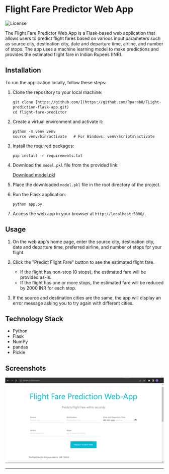 # Flight Fare Predictor Web App

![License](https://img.shields.io/badge/License-MIT-blue.svg)

The Flight Fare Predictor Web App is a Flask-based web application that allows users to predict flight fares based on various input parameters such as source city, destination city, date and departure time, airline, and number of stops. The app uses a machine learning model to make predictions and provides the estimated flight fare in Indian Rupees (INR).

## Installation

To run the application locally, follow these steps:

1. Clone the repository to your local machine:

   ```
   git clone [https://github.com/](https://github.com/Rparab0/FLight-prediction-flask-app.git)
   cd flight-fare-predictor
   ```

2. Create a virtual environment and activate it:

   ```
   python -m venv venv
   source venv/bin/activate   # For Windows: venv\Scripts\activate
   ```

3. Install the required packages:

   ```
   pip install -r requirements.txt
   ```

4. Download the `model.pkl` file from the provided link:

   [Download model.pkl](https://drive.google.com/file/d/15ssm73OTEoXC6ZDg20XUIVqyzKQ1Pizb/view?usp=drive_link)

5. Place the downloaded `model.pkl` file in the root directory of the project.

6. Run the Flask application:

   ```
   python app.py
   ```

7. Access the web app in your browser at `http://localhost:5000/`.

## Usage

1. On the web app's home page, enter the source city, destination city, date and departure time, preferred airline, and number of stops for your flight.

2. Click the "Predict Flight Fare" button to see the estimated flight fare.

   - If the flight has non-stop (0 stops), the estimated fare will be provided as-is.
   - If the flight has one or more stops, the estimated fare will be reduced by 2000 INR for each stop.

3. If the source and destination cities are the same, the app will display an error message asking you to try again with different cities.

## Technology Stack

- Python
- Flask
- NumPy
- pandas
- Pickle

## Screenshots

![Screenshot 1](screenshots/flight_pred.png)


---
